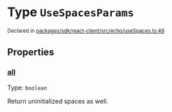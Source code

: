 # Type `UseSpacesParams`
<sub>Declared in [packages/sdk/react-client/src/echo/useSpaces.ts:49](https://github.com/dxos/dxos/blob/29a91026f/packages/sdk/react-client/src/echo/useSpaces.ts#L49)</sub>




## Properties
### [all](https://github.com/dxos/dxos/blob/29a91026f/packages/sdk/react-client/src/echo/useSpaces.ts#L53)
Type: <code>boolean</code>

Return uninitialized spaces as well.



